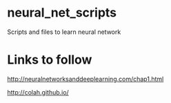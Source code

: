 # neural_net_scripts
Scripts and files to learn neural network


# Links to follow
http://neuralnetworksanddeeplearning.com/chap1.html

http://colah.github.io/
